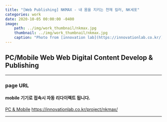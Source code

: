 ```yaml
---
title: "[Web Publishing] NKMAX - 내 몸을 지키는 천재 킬러, NK세포"
categories: work
date: 2020-10-05 00:00:00 -0400
image: 
    path: ../img/work_thumbnail/nkmax.jpg
    thumbnail: ../img/work_thumbnail/nkmax.jpg
    caption: "Photo from [innovation lab](https://innovationlab.co.kr/)"
---
```

<style>
.entry-feature-image{max-width: 500px;}
</style>

## PC/Mobile Web Web Digital Content Develop & Publishing

---

### page URL
#### mobile 기기로 접속시 자동 리다이렉트 됩니다.
[PC & Mobile](https://innovationlab.co.kr/project/nkmax/)
https://innovationlab.co.kr/project/nkmax/

---

